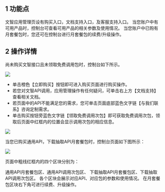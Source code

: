## 1 功能点
文智应用管理页设有购买入口，文档支持入口，及客服支持入口。
当您账户中有可用产品时，控制台可查看可用产品的相关参数及使用情况。
当您账户中已购有月套餐包时，您还可在控制台进行月套餐包的续费/升级操作。

## 2 操作详情

尚未购买文智接口且未领取免费调用包时，控制台如下所示。

![](//qzonestyle.gtimg.cn/qzone/vas/opensns/res/img/yingyongshuoming-1.png)

- 单击橙色【立即购买】按钮即可进入购买页面进行购买操作。
- 若您对文智API调用，应用管理操作有任何疑问，可单击右上方【文档支持】查看相关文档。
- 若页面中的API不能满足您的需求，您可单击页面底部蓝色文字链【与我们联系】咨询定制需求。
- 单击购买按钮旁蓝色文字链【领取免费调用次包】即可获取免费调用次包，领取后页面中红框内的位置会显示调用次包的相应信息。

![](//qzonestyle.gtimg.cn/qzone/vas/opensns/res/img/yingyongshuoming-2.png)

当您已购买通用API，下载抽取API月套餐包时，控制台页面如下图所示：

![](//qzonestyle.gtimg.cn/qzone/vas/opensns/res/img/yingyongshuoming-3.png)

页面中粗线红框内的四个区块分别为：

通用API月套餐包区、通用API调用次包区、
下载抽取API月套餐包区、下载抽取API调用次包区。
各个区块会展示对应API、对应包的参数和使用情况。
在月套餐包区块右下角可进行续费、升级操作。
